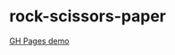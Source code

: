 # rock-scissors-paper

<a href="https://barbylka.github.io/rock-scissors-paper/" target="_blank">GH Pages demo</a>
